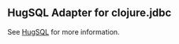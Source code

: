 ## HugSQL Adapter for clojure.jdbc

See [HugSQL](https://github.com/layerware/hugsql) for more information.
